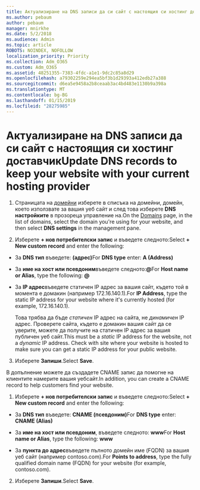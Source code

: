 ```yaml
---
title: Актуализиране на DNS записи да си сайт с настоящия си хостинг доставчик
ms.author: pebaum
author: pebaum
manager: mnirkhe
ms.date: 5/2/2018
ms.audience: Admin
ms.topic: article
ROBOTS: NOINDEX, NOFOLLOW
localization_priority: Priority
ms.collection: Adm_O365
ms.custom: Adm_O365
ms.assetid: 48251355-7383-4fdc-a1e1-9dc2c85a8d29
ms.openlocfilehash: a79302259e294ea5bf3b1d29393a412edb27a388
ms.sourcegitcommit: d6ea5e9458a2b8ceaab3ac4bd483e1130b9a398a
ms.translationtype: MT
ms.contentlocale: bg-BG
ms.lasthandoff: 01/15/2019
ms.locfileid: "28275985"
---
```

# <a name="update-dns-records-to-keep-your-website-with-your-current-hosting-provider"></a><span data-ttu-id="6a32b-102">Актуализиране на DNS записи да си сайт с настоящия си хостинг доставчик</span><span class="sxs-lookup"><span data-stu-id="6a32b-102">Update DNS records to keep your website with your current hosting provider</span></span>

1. <span data-ttu-id="6a32b-103">Страницата на [домейни](https://portal.office.com/adminportal/home#/Domains) изберете в списъка на домейни, домейн, което използвате за вашия уеб сайт и след това изберете **DNS настройките** в прозореца управление на.</span><span class="sxs-lookup"><span data-stu-id="6a32b-103">On the [Domains](https://portal.office.com/adminportal/home#/Domains) page, in the list of domains, select the domain you're using for your website, and then select **DNS settings** in the management pane.</span></span> 
    
2. <span data-ttu-id="6a32b-104">Изберете **+ нов потребителски запис** и въведете следното:</span><span class="sxs-lookup"><span data-stu-id="6a32b-104">Select **+ New custom record** and enter the following:</span></span> 
    
  - <span data-ttu-id="6a32b-105">За **DNS тип** въведете: **(адрес)**</span><span class="sxs-lookup"><span data-stu-id="6a32b-105">For **DNS type** enter: **A (Address)**</span></span>
    
  - <span data-ttu-id="6a32b-106">За **име на хост или псевдоним**въведете следното:**@**</span><span class="sxs-lookup"><span data-stu-id="6a32b-106">For **Host name or Alias**, type the following: **@**</span></span>
    
  - <span data-ttu-id="6a32b-107">За **IP адрес**въведете статичен IP адрес за вашия сайт, където той в момента е домакин (например 172.16.140.1).</span><span class="sxs-lookup"><span data-stu-id="6a32b-107">For **IP Address**, type the static IP address for your website where it's currently hosted (for example, 172.16.140.1).</span></span> 
    
    <span data-ttu-id="6a32b-p101">Това трябва да бъде *статичен* IP адрес на сайта, не *динамичен* IP адрес. Проверете сайта, където е домакин вашия сайт да се уверите, можете да получите на статичен IP адрес за вашия публичен уеб сайт.</span><span class="sxs-lookup"><span data-stu-id="6a32b-p101">This must be a  *static*  IP address for the website, not a  *dynamic*  IP address. Check with site where your website is hosted to make sure you can get a static IP address for your public website.</span></span> 
    
3. <span data-ttu-id="6a32b-110">Изберете **Запиши**.</span><span class="sxs-lookup"><span data-stu-id="6a32b-110">Select **Save**.</span></span> 
    
<span data-ttu-id="6a32b-111">В допълнение можете да създадете CNAME запис да помогне на клиентите намерите вашия уебсайт.</span><span class="sxs-lookup"><span data-stu-id="6a32b-111">In addition, you can create a CNAME record to help customers find your website.</span></span>
  
1. <span data-ttu-id="6a32b-112">Изберете **+ нов потребителски запис** и въведете следното:</span><span class="sxs-lookup"><span data-stu-id="6a32b-112">Select **+ New custom record** and enter the following:</span></span> 
    
  - <span data-ttu-id="6a32b-113">За **DNS тип** въведете: **CNAME (псевдоним)**</span><span class="sxs-lookup"><span data-stu-id="6a32b-113">For **DNS type** enter: **CNAME (Alias)**</span></span>
    
  - <span data-ttu-id="6a32b-114">За **име на хост или псевдоним**, въведете следното: **www**</span><span class="sxs-lookup"><span data-stu-id="6a32b-114">For **Host name or Alias**, type the following: **www**</span></span>
    
  - <span data-ttu-id="6a32b-115">За **пункта до адрес**въведете пълното домейн име (FQDN) за вашия уеб сайт (например contoso.com).</span><span class="sxs-lookup"><span data-stu-id="6a32b-115">For **Points to address**, type the fully qualified domain name (FQDN) for your website (for example, contoso.com).</span></span> 
    
2. <span data-ttu-id="6a32b-116">Изберете **Запиши**.</span><span class="sxs-lookup"><span data-stu-id="6a32b-116">Select **Save**.</span></span> 
    

